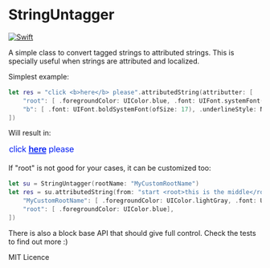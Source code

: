 # StringUntagger

<a href="https://github.com/nacho4d/StringUntagger/actions"><img src="https://github.com/nacho4d/StringUntagger/workflows/Swift/badge.svg" alt="Swift"/></a>

A simple class to convert tagged strings to attributed strings. This is specially useful when strings are attributed and localized.

Simplest example:

```swift
let res = "click <b>here</b> please".attributedString(attributter: [
    "root": [ .foregroundColor: UIColor.blue, .font: UIFont.systemFont(ofSize: 17)],
    "b": [ .font: UIFont.boldSystemFont(ofSize: 17), .underlineStyle: NSUnderlineStyle.double.rawValue ]
])
```
    
Will result in: 

<img src="res/simplest_example.png" height="22"> 
    
If "root" is not good for your cases, it can be customized too:

```swift
let su = StringUntagger(rootName: "MyCustomRootName")
let res = su.attributedString(from: "start <root>this is the middle</root> end", attributer: [
    "MyCustomRootName": [ .foregroundColor: UIColor.lightGray, .font: UIFont.systemFont(ofSize: 12)],
    "root": [ .foregroundColor: UIColor.blue],
])
```
    
There is also a block base API that should give full control. Check the tests to find out more :)

MIT Licence

